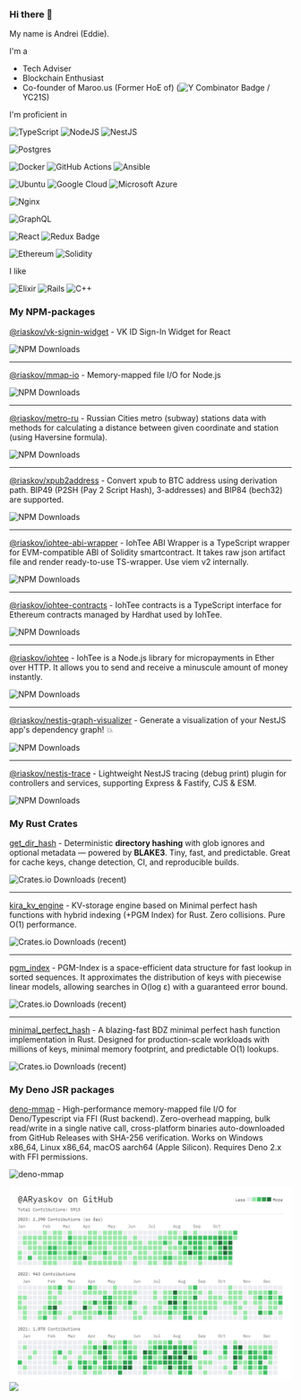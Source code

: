 ### Hi there 👋

My name is Andrei (Eddie).

I'm a
 - Tech Adviser
 - Blockchain Enthusiast
 - Co-founder of Maroo.us (Former HoE of) (![Y Combinator Badge](https://img.shields.io/badge/Y%20Combinator-F0652F?logo=ycombinator&logoColor=fff&style=flat) / YC21S)


I'm proficient in

![TypeScript](https://img.shields.io/badge/typescript-%23007ACC.svg?style=flat&logo=typescript&logoColor=white)
![NodeJS](https://img.shields.io/badge/node.js-6DA55F?style=flat&logo=node.js&logoColor=white)
![NestJS](https://img.shields.io/badge/nestjs-%23E0234E.svg?style=flat&logo=nestjs&logoColor=white)

![Postgres](https://img.shields.io/badge/postgres-%23316192.svg?style=flat&logo=postgresql&logoColor=white)

![Docker](https://img.shields.io/badge/docker-%230db7ed.svg?style=flat&logo=docker&logoColor=white)
![GitHub Actions](https://img.shields.io/badge/GitHub%20Actions-2088FF?logo=githubactions&logoColor=fff&style=flat)
![Ansible](https://img.shields.io/badge/Ansible-E00?logo=ansible&logoColor=fff&style=flat)

![Ubuntu](https://img.shields.io/badge/Ubuntu-E95420?style=flat&logo=ubuntu&logoColor=white)
![Google Cloud](https://img.shields.io/badge/Google%20Cloud-4285F4?logo=googlecloud&logoColor=fff&style=flat)
![Microsoft Azure](https://img.shields.io/badge/Microsoft%20Azure-0078D4?logo=microsoftazure&logoColor=fff&style=flat)


![Nginx](https://img.shields.io/badge/nginx-%23009639.svg?style=flat&logo=nginx&logoColor=white)


![GraphQL](https://img.shields.io/badge/-GraphQL-E10098?style=flat&logo=graphql&logoColor=white)


![React](https://img.shields.io/badge/react-%2320232a.svg?style=flat&logo=react&logoColor=%2361DAFB)
![Redux Badge](https://img.shields.io/badge/Redux-764ABC?logo=redux&logoColor=fff&style=flat)


![Ethereum](https://img.shields.io/badge/Ethereum-3C3C3D?style=flat&logo=Ethereum&logoColor=white)
![Solidity](https://img.shields.io/badge/Solidity-%23363636.svg?style=flat&logo=solidity&logoColor=white)


I like

![Elixir](https://img.shields.io/badge/elixir-%234B275F.svg?style=flat&logo=elixir&logoColor=white)
![Rails](https://img.shields.io/badge/rails-%23CC0000.svg?style=flat&logo=ruby-on-rails&logoColor=white)
![C++](https://img.shields.io/badge/c++-%2300599C.svg?style=flat&logo=c%2B%2B&logoColor=white)

### My NPM-packages

[@riaskov/vk-signin-widget](https://www.npmjs.com/package/@riaskov/vk-signin-widget) - VK ID Sign-In Widget for React

![NPM Downloads](https://img.shields.io/npm/dw/%40riaskov%2Fvk-signin-widget)

---

[@riaskov/mmap-io](https://www.npmjs.com/package/@riaskov/mmap-io) - Memory-mapped file I/O for Node.js

![NPM Downloads](https://img.shields.io/npm/dw/%40riaskov%2Fmmap-io)

---

[@riaskov/metro-ru](https://www.npmjs.com/package/@riaskov/metro-ru) - Russian Cities metro (subway) stations data with methods for calculating a distance between given coordinate and station (using Haversine formula).

![NPM Downloads](https://img.shields.io/npm/dw/%40riaskov%2Fmetro-ru)

---

[@riaskov/xpub2address](https://www.npmjs.com/package/@riaskov/xpub2address) - Convert xpub to BTC address using derivation path. BIP49 (P2SH (Pay 2 Script Hash), 3-addresses) and BIP84 (bech32) are supported.

![NPM Downloads](https://img.shields.io/npm/dw/%40riaskov%2Fxpub2address)

---

[@riaskov/iohtee-abi-wrapper](https://www.npmjs.com/package/@riaskov/iohtee-abi-wrapper) - IohTee ABI Wrapper is a TypeScript wrapper for EVM-compatible ABI of Solidity smartcontract. It takes raw json artifact file and render ready-to-use TS-wrapper. Use viem v2 internally.

![NPM Downloads](https://img.shields.io/npm/dw/%40riaskov%2Fiohtee-abi-wrapper)

---

[@riaskov/iohtee-contracts](https://www.npmjs.com/package/@riaskov/iohtee-contracts) - IohTee contracts is a TypeScript interface for Ethereum contracts managed by Hardhat used by IohTee.

![NPM Downloads](https://img.shields.io/npm/dw/%40riaskov%2Fiohtee-contracts)

---

[@riaskov/iohtee](https://www.npmjs.com/package/@riaskov/iohtee) - IohTee is a Node.js library for micropayments in Ether over HTTP. It allows you to send and receive a minuscule amount of money instantly.

![NPM Downloads](https://img.shields.io/npm/dw/%40riaskov%2Fiohtee)

---

[@riaskov/nestjs-graph-visualizer](https://www.npmjs.com/package/@riaskov/nestjs-graph-visualizer) - Generate a visualization of your NestJS app's dependency graph! 💥

![NPM Downloads](https://img.shields.io/npm/dw/%40riaskov%2Fnestjs-graph-visualizer)

---

[@riaskov/nestjs-trace](https://www.npmjs.com/package/@riaskov/nestjs-trace) - Lightweight NestJS tracing (debug print) plugin for controllers and services, supporting Express & Fastify, CJS & ESM.

![NPM Downloads](https://img.shields.io/npm/dw/%40riaskov%2Fnestjs-trace)


### My Rust Crates

[get_dir_hash](https://crates.io/crates/get_dir_hash) - Deterministic **directory hashing** with glob ignores and optional metadata — powered by **BLAKE3**. Tiny, fast, and predictable. Great for cache keys, change detection, CI, and reproducible builds.

![Crates.io Downloads (recent)](https://img.shields.io/crates/dr/get_dir_hash)

---

[kira_kv_engine](https://crates.io/crates/kira_kv_engine) - KV-storage engine based on Minimal perfect hash functions with hybrid indexing (+PGM Index) for Rust. Zero collisions. Pure O(1) performance.

![Crates.io Downloads (recent)](https://img.shields.io/crates/dr/kira_kv_engine)

---

[pgm_index](https://crates.io/crates/pgm_index) - PGM-Index is a space-efficient data structure for fast lookup in sorted sequences. It approximates the distribution of keys with piecewise linear models, allowing searches in O(log ε) with a guaranteed error bound.

![Crates.io Downloads (recent)](https://img.shields.io/crates/dr/pgm_index)

---

[minimal_perfect_hash](https://crates.io/crates/minimal_perfect_hash) - A blazing-fast BDZ minimal perfect hash function implementation in Rust. Designed for production-scale workloads with millions of keys, minimal memory footprint, and predictable O(1) lookups.

![Crates.io Downloads (recent)](https://img.shields.io/crates/dr/minimal_perfect_hash)

### My Deno JSR packages

[deno-mmap](https://jsr.io/@riaskov/mmap) - High-performance memory-mapped file I/O for Deno/Typescript via FFI (Rust backend). Zero-overhead mapping, bulk read/write in a single native call, cross-platform binaries auto-downloaded from GitHub Releases with SHA-256 verification. Works on Windows x86_64, Linux x86_64, macOS aarch64 (Apple Silicon). Requires Deno 2.x with FFI permissions.

![deno-mmap](https://img.shields.io/github/v/tag/ARyaskov/deno-mmap?label=deno&logo=deno)


![](./img/contributions.jpg)
![](./profile-3d-contrib/profile-gitblock.svg)

<!--
**ARyaskov/ARyaskov** is a ✨ _special_ ✨ repository because its `README.md` (this file) appears on your GitHub profile.

Here are some ideas to get you started:

- 🔭 I’m currently working on ...
- 🌱 I’m currently learning ...
- 👯 I’m looking to collaborate on ...
- 🤔 I’m looking for help with ...
- 💬 Ask me about ...
- 📫 How to reach me: ...
- 😄 Pronouns: ...
- ⚡ Fun fact: ...
-->
